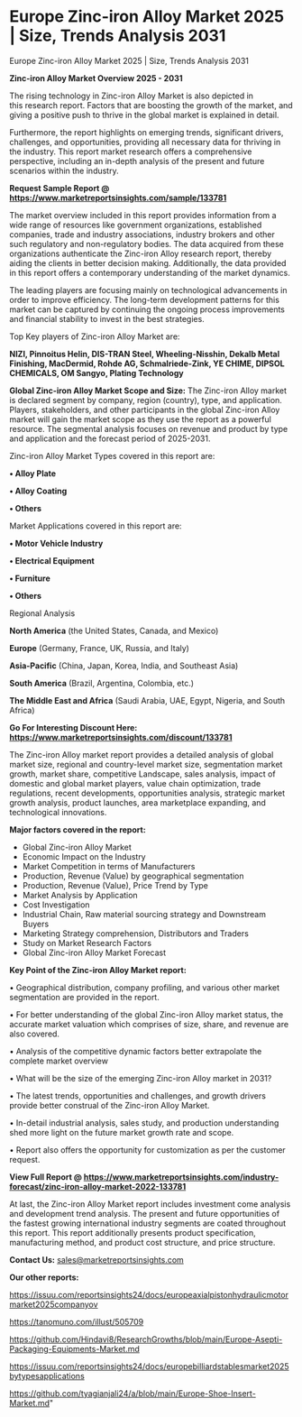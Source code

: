 # Europe Zinc-iron Alloy Market 2025 | Size, Trends Analysis 2031
 Europe Zinc-iron Alloy Market 2025 | Size, Trends Analysis 2031

<Strong> Zinc-iron Alloy Market Overview 2025 - 2031</strong>

The rising technology in Zinc-iron Alloy Market is also depicted in this research report. Factors that are boosting the growth of the market, and giving a positive push to thrive in the global market is explained in detail.

Furthermore, the report highlights on emerging trends, significant drivers, challenges, and opportunities, providing all necessary data for thriving in the industry. This report market research offers a comprehensive perspective, including an in-depth analysis of the present and future scenarios within the industry.

<strong>Request Sample Report @ <a href=https://www.marketreportsinsights.com/sample/133781>https://www.marketreportsinsights.com/sample/133781</a></strong>

The market overview included in this report provides information from a wide range of resources like government organizations, established companies, trade and industry associations, industry brokers and other such regulatory and non-regulatory bodies. The data acquired from these organizations authenticate the Zinc-iron Alloy research report, thereby aiding the clients in better decision making. Additionally, the data provided in this report offers a contemporary understanding of the market dynamics.

The leading players are focusing mainly on technological advancements in order to improve efficiency. The long-term development patterns for this market can be captured by continuing the ongoing process improvements and financial stability to invest in the best strategies.

Top Key players of Zinc-iron Alloy Market are:

<strong>NIZI, Pinnoitus Helin, DIS-TRAN Steel, Wheeling-Nisshin, Dekalb Metal Finishing, MacDermid, Rohde AG, Schmalriede-Zink, YE CHIME, DIPSOL CHEMICALS, OM Sangyo, Plating Technology</strong>

<strong><b>Global Zinc-iron Alloy Market Scope and Size:</b></strong>
The Zinc-iron Alloy market is declared segment by company, region (country), type, and application. Players, stakeholders, and other participants in the global Zinc-iron Alloy market will gain the market scope as they use the report as a powerful resource. The segmental analysis focuses on revenue and product by type and application and the forecast period of 2025-2031.

Zinc-iron Alloy Market Types covered in this report are:

<strong>• Alloy Plate

• Alloy Coating

• Others</strong>

Market Applications covered in this report are:

<strong>• Motor Vehicle Industry

• Electrical Equipment

• Furniture

• Others</strong> 

Regional Analysis

<strong>North America</strong> (the United States, Canada, and Mexico)

<strong>Europe</strong> (Germany, France, UK, Russia, and Italy)

<strong>Asia-Pacific</strong> (China, Japan, Korea, India, and Southeast Asia)

<strong>South America</strong> (Brazil, Argentina, Colombia, etc.)

<strong>The Middle East and Africa</strong> (Saudi Arabia, UAE, Egypt, Nigeria, and South Africa)

<strong>Go For Interesting Discount Here: <a href=https://www.marketreportsinsights.com/discount/133781>https://www.marketreportsinsights.com/discount/133781</a></strong>

The Zinc-iron Alloy market report provides a detailed analysis of global market size, regional and country-level market size, segmentation market growth, market share, competitive Landscape, sales analysis, impact of domestic and global market players, value chain optimization, trade regulations, recent developments, opportunities analysis, strategic market growth analysis, product launches, area marketplace expanding, and technological innovations.

<strong><b>Major factors covered in the report:</b></strong>
<ul>
  <li>Global Zinc-iron Alloy Market </li>
  <li>Economic Impact on the Industry</li>
  <li>Market Competition in terms of Manufacturers</li>
  <li>Production, Revenue (Value) by geographical segmentation</li>
  <li>Production, Revenue (Value), Price Trend by Type</li>
  <li>Market Analysis by Application</li>
  <li>Cost Investigation</li>
  <li>Industrial Chain, Raw material sourcing strategy and Downstream Buyers</li>
  <li>Marketing Strategy comprehension, Distributors and Traders</li>
  <li>Study on Market Research Factors</li>
  <li>Global Zinc-iron Alloy Market Forecast</li>
</ul>

<strong><b>Key Point of the Zinc-iron Alloy Market report:</b></strong>

• Geographical distribution, company profiling, and various other market segmentation are provided in the report.

• For better understanding of the global Zinc-iron Alloy market status, the accurate market valuation which comprises of size, share, and revenue are also covered.

• Analysis of the competitive dynamic factors better extrapolate the complete market overview

• What will be the size of the emerging Zinc-iron Alloy market in 2031?

• The latest trends, opportunities and challenges, and growth drivers provide better construal of the Zinc-iron Alloy Market.

• In-detail industrial analysis, sales study, and production understanding shed more light on the future market growth rate and scope.

• Report also offers the opportunity for customization as per the customer request.

<strong><b>View Full Report @ <a href=https://www.marketreportsinsights.com/industry-forecast/zinc-iron-alloy-market-2022-133781>https://www.marketreportsinsights.com/industry-forecast/zinc-iron-alloy-market-2022-133781</a></b></strong>


At last, the Zinc-iron Alloy Market report includes investment come analysis and development trend analysis. The present and future opportunities of the fastest growing international industry segments are coated throughout this report. This report additionally presents product specification, manufacturing method, and product cost structure, and price structure.

<strong>Contact Us:</strong>
sales@marketreportsinsights.com

<strong>Our other reports:</strong>

<a href=https://issuu.com/reportsinsights24/docs/europeaxialpistonhydraulicmotormarket2025companyov>https://issuu.com/reportsinsights24/docs/europeaxialpistonhydraulicmotormarket2025companyov</a>

<a href=https://tanomuno.com/illust/505709>https://tanomuno.com/illust/505709</a>

<a href=https://github.com/Hindavi8/ResearchGrowths/blob/main/Europe-Asepti-Packaging-Equipments-Market.md>https://github.com/Hindavi8/ResearchGrowths/blob/main/Europe-Asepti-Packaging-Equipments-Market.md</a>

<a href=https://issuu.com/reportsinsights24/docs/europebilliardstablesmarket2025bytypesapplications>https://issuu.com/reportsinsights24/docs/europebilliardstablesmarket2025bytypesapplications</a>

<a href=https://github.com/tyagianjali24/a/blob/main/Europe-Shoe-Insert-Market.md>https://github.com/tyagianjali24/a/blob/main/Europe-Shoe-Insert-Market.md</a>"
